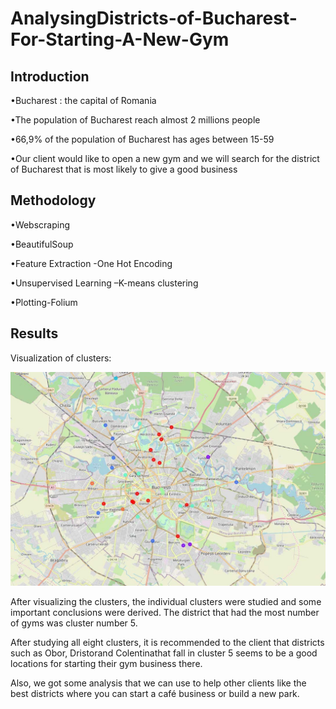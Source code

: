 # AnalysingDistricts-of-Bucharest-For-Starting-A-New-Gym

## Introduction
•Bucharest : the capital of Romania

•The population of Bucharest reach almost 2 millions people

•66,9% of the population of Bucharest has ages between 15-59

•Our client would like to open a new gym and we will search for the district of Bucharest that is most likely to give a good business

## Methodology
•Webscraping

•BeautifulSoup

•Feature Extraction -One Hot Encoding

•Unsupervised Learning –K-means clustering

•Plotting-Folium

## Results
Visualization of clusters:

![alt text](https://github.com/IonutG99/AnalysingDistricts-of-Bucharest-For-Starting-A-New-Gym/blob/main/bucharest_clusters_map.jpg)

After visualizing the clusters, the individual clusters were studied and some important conclusions were derived. The district that had the most number of gyms was cluster number 5.

After studying all eight clusters, it is recommended to the client that districts such as Obor, Dristorand Colentinathat fall in cluster 5 seems to be a good locations for starting their gym business there.

Also, we got some analysis that we can use to help other clients like the best districts where you can start a café business or build a new park.
